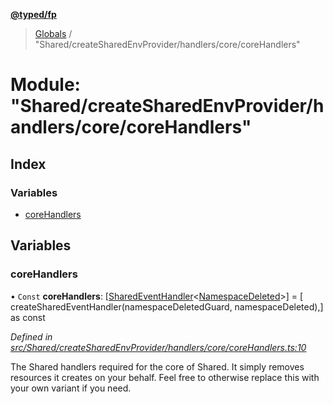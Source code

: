 **[@typed/fp](../README.md)**

> [Globals](../globals.md) / "Shared/createSharedEnvProvider/handlers/core/coreHandlers"

# Module: "Shared/createSharedEnvProvider/handlers/core/coreHandlers"

## Index

### Variables

* [coreHandlers](_shared_createsharedenvprovider_handlers_core_corehandlers_.md#corehandlers)

## Variables

### coreHandlers

• `Const` **coreHandlers**: [[SharedEventHandler](_shared_createsharedenvprovider_sharedeventhandler_.md#sharedeventhandler)\<[NamespaceDeleted](_shared_core_events_namespaceevent_.namespacedeleted.md)>] = [ createSharedEventHandler(namespaceDeletedGuard, namespaceDeleted),] as const

*Defined in [src/Shared/createSharedEnvProvider/handlers/core/coreHandlers.ts:10](https://github.com/TylorS/typed-fp/blob/f27ba3e/src/Shared/createSharedEnvProvider/handlers/core/coreHandlers.ts#L10)*

The Shared handlers required for the core of Shared. It simply removes
resources it creates on your behalf. Feel free to otherwise replace this
with your own variant if you need.
